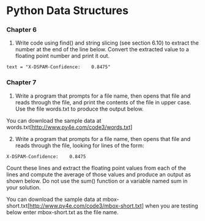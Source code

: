 # Python Data Structures

### Chapter 6

1. Write code using find() and string slicing (see section 6.10) to extract the number at the end of the line below. Convert the extracted value to a floating point number and print it out. 

`text = "X-DSPAM-Confidence:    0.8475"`

### Chapter 7

1. Write a program that prompts for a file name, then opens that file and reads through the file, and print the contents of the file in upper case. Use the file words.txt to produce the output below.

You can download the sample data at words.txt[http://www.py4e.com/code3/words.txt]

2. Write a program that prompts for a file name, then opens that file and reads through the file, looking for lines of the form:

`X-DSPAM-Confidence:    0.8475`

Count these lines and extract the floating point values from each of the lines and compute the average of those values and produce an output as shown below. Do not use the sum() function or a variable named sum in your solution.

You can download the sample data at mbox-short.txt[http://www.py4e.com/code3/mbox-short.txt] when you are testing below enter mbox-short.txt as the file name.